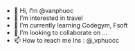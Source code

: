 - 👋 Hi, I’m @vanphuoc
- 👀 I’m interested in travel
- 🌱 I’m currently learning Codegym, Fsoft
- 💞️ I’m looking to collaborate on ...
- 📫 How to reach me Ins : @_vphuocc

<!---
vanphuoc69/vanphuoc69 is a ✨ special ✨ repository because its `README.md` (this file) appears on your GitHub profile.
You can click the Preview link to take a look at your changes.
--->
